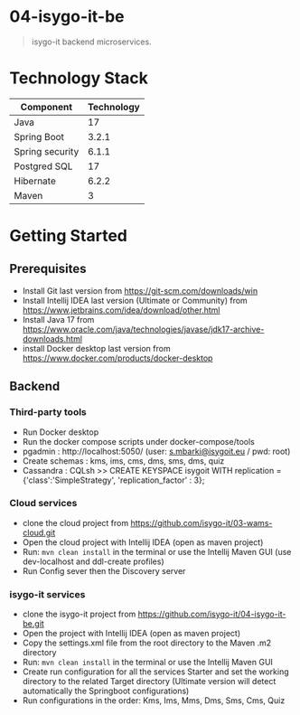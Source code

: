 # 04-isygo-it-be

> isygo-it backend microservices.

# Technology Stack

 Component       | Technology 
-----------------|------------
 Java            | 17         
 Spring Boot     | 3.2.1      
 Spring security | 6.1.1      
 Postgred SQL    | 17         
 Hibernate       | 6.2.2      
 Maven           | 3          

# Getting Started

## Prerequisites

- Install Git last version from https://git-scm.com/downloads/win
- Install Intellij IDEA last version (Ultimate or Community) from https://www.jetbrains.com/idea/download/other.html
- Install Java 17 from https://www.oracle.com/java/technologies/javase/jdk17-archive-downloads.html
- install Docker desktop last version from https://www.docker.com/products/docker-desktop

## Backend

### Third-party tools

- Run Docker desktop
- Run the docker compose scripts under docker-compose/tools
- pgadmin : http://localhost:5050/ (user: s.mbarki@isygoit.eu / pwd: root)
- Create schemas : kms, ims, cms, dms, sms, dms, quiz
- Cassandra : CQLsh >> CREATE KEYSPACE isygoit WITH replication = {'class':'SimpleStrategy', 'replication_factor' : 3};

### Cloud services

- clone the cloud project from https://github.com/isygo-it/03-wams-cloud.git
- Open the cloud project with Intellij IDEA (open as maven project)
- Run: `mvn clean install` in the terminal or use the Intellij Maven GUI (use dev-localhost and ddl-create profiles)
- Run Config sever then the Discovery server

### isygo-it services

- clone the isygo-it project from https://github.com/isygo-it/04-isygo-it-be.git
- Open the project with Intellij IDEA (open as maven project)
- Copy the settings.xml file from the root directory to the Maven .m2 directory
- Run: `mvn clean install` in the terminal or use the Intellij Maven GUI
- Create run configuration for all the services Starter and set the working directory to the related Target directory
  (Ultimate version will detect automatically the Springboot configurations)
- Run configurations in the order: Kms, Ims, Mms, Dms, Sms, Cms, Quiz



